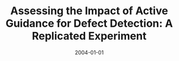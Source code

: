 ---
title: "Assessing the Impact of Active Guidance for Defect Detection: A Replicated Experiment"
collection: publications
category: conferences
permalink: /publication/2004-01-01-Assessing-the-Impact-of-Active-Guidance-for-Defect-Detection-A-Replicated-Experiment
date: 2004-01-01
venue: 'In Proc. of 10th IEEE International Software Metrics Symposium (METRICS 2004), 11-17 September 2004, Chicago, IL, USA'
paperurl: 'https://doi.org/10.1109/METRIC.2004.1357909'
citation: ' Filippo Lanubile,  Teresa Mallardo,  Fabio Calefato,  Christian Denger,  Marcus Ciolkowski, &quot;Assessing the Impact of Active Guidance for Defect Detection: A Replicated Experiment.&quot; <i>In Proc. of 10th IEEE International Software Metrics Symposium (METRICS 2004), 11-17 September 2004, Chicago, IL, USA</i>, 2004. DOI: <a href="https://doi.org/10.1109/METRIC.2004.1357909">10.1109/METRIC.2004.1357909</a>.'
doi: 10.1109/METRIC.2004.1357909'
---
